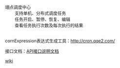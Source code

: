 翊点调度中心<br/>
&nbsp;&nbsp;&nbsp;&nbsp;&nbsp;&nbsp;&nbsp;&nbsp;支持单机、分布式调度任务<br/>
&nbsp;&nbsp;&nbsp;&nbsp;&nbsp;&nbsp;&nbsp;&nbsp;任务开启、暂停、恢复、编辑<br/>
&nbsp;&nbsp;&nbsp;&nbsp;&nbsp;&nbsp;&nbsp;&nbsp;查看任务执行次数及每次执行的结果
<br/><br/>

cornExpression表达式生成工具：http://cron.qqe2.com/

接口文档：<a href="API接口说明文档.pdf" target="_blank">API接口说明文档</a>

<a href="https://github.com/luxiaowan/yd-quartz/wiki/%E7%AE%80%E7%9F%AD%E4%BB%8B%E7%BB%8D">wiki</a>

